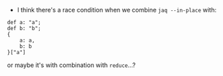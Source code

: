 - I think there's a race condition when we combine `jaq --in-place` with:

```jq
def a: "a";
def b: "b";
{
    a: a,
    b: b
}["a"]
```

or maybe it's with combination with `reduce`...?

